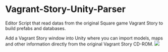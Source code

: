 # Vagrant-Story-Unity-Parser
Editor Script that read datas from the original Square game Vagrant Story to build prefabs and databases.

Add a Vagrant Story window into Unity where you can import models, maps and other information directly from the original Vagrant Story CD-ROM.
<img src="https://github.com/korobetski/Vagrant-Story-Unity-Parser/raw/master/vs_parser.png"/>

